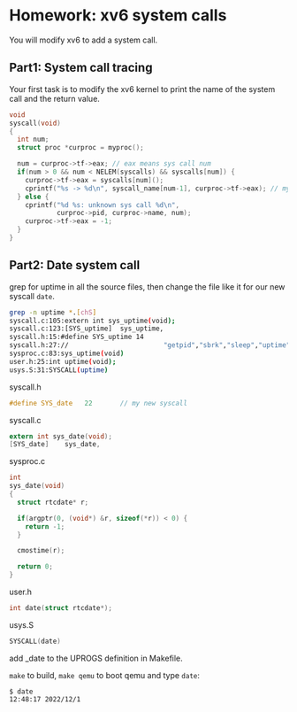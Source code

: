 # Homework: xv6 system calls
You will modify xv6 to add a system call.



## Part1: System call tracing

Your first task is to modify the xv6 kernel to print the name of the system call and the return value.



```c
void
syscall(void)
{
  int num;
  struct proc *curproc = myproc();

  num = curproc->tf->eax; // eax means sys call num
  if(num > 0 && num < NELEM(syscalls) && syscalls[num]) {
    curproc->tf->eax = syscalls[num]();
    cprintf("%s -> %d\n", syscall_name[num-1], curproc->tf->eax); // my code
  } else {
    cprintf("%d %s: unknown sys call %d\n",
            curproc->pid, curproc->name, num);
    curproc->tf->eax = -1;
  }
}
```

## Part2: Date system call


grep for uptime in all the source files, then change the file like it for our new syscall `date`.

```sh
grep -n uptime *.[chS]
syscall.c:105:extern int sys_uptime(void);
syscall.c:123:[SYS_uptime]  sys_uptime,
syscall.h:15:#define SYS_uptime 14
syscall.h:27://                        "getpid","sbrk","sleep","uptime","open",
sysproc.c:83:sys_uptime(void)
user.h:25:int uptime(void);
usys.S:31:SYSCALL(uptime)
```

syscall.h
```c
#define SYS_date   22       // my new syscall
```

syscall.c
```c
extern int sys_date(void);
[SYS_date]    sys_date,
```


sysproc.c
```c
int 
sys_date(void)
{
  struct rtcdate* r;

  if(argptr(0, (void*) &r, sizeof(*r)) < 0) {
    return -1;
  }

  cmostime(r);

  return 0;
}
```

user.h
```c
int date(struct rtcdate*);
```

usys.S
```c
SYSCALL(date)
```

add _date to the UPROGS definition in Makefile.

`make` to build, `make qemu` to boot qemu and type `date`:
```
$ date
12:48:17 2022/12/1
```







